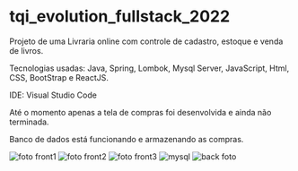 # tqi_evolution_fullstack_2022

Projeto de uma Livraria online com controle de cadastro, estoque e venda de livros.

Tecnologias usadas: Java, Spring, Lombok, Mysql Server, JavaScript, Html, CSS, BootStrap e ReactJS.

IDE: Visual Studio Code

Até o momento apenas a tela de compras foi desenvolvida e ainda não terminada.

Banco de dados está funcionando e armazenando as compras.

![foto front1](https://user-images.githubusercontent.com/91238997/185769294-4137a556-d6f8-48ba-be34-1b5d9f2fbeb2.png)
![foto front2](https://user-images.githubusercontent.com/91238997/185769300-add87f09-8aab-4e2f-aa96-fbaf098b6939.png)
![foto front3](https://user-images.githubusercontent.com/91238997/185769301-e6b9ed34-7514-470f-a103-aa54f65513f3.png)
![mysql](https://user-images.githubusercontent.com/91238997/185017858-211699aa-bf98-40e0-a074-54edbfaeda1c.png)
![back foto](https://user-images.githubusercontent.com/91238997/185016065-e0da13c5-eee1-4314-943f-bad65c6f44bb.png)
